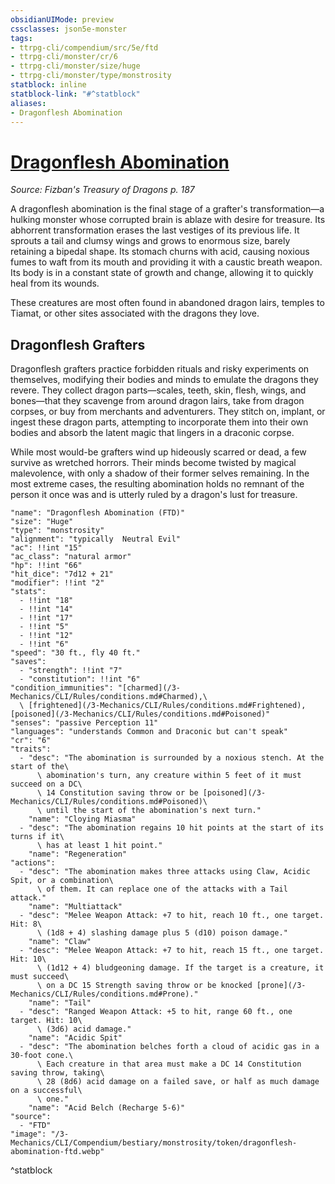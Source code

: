```yaml
---
obsidianUIMode: preview
cssclasses: json5e-monster
tags:
- ttrpg-cli/compendium/src/5e/ftd
- ttrpg-cli/monster/cr/6
- ttrpg-cli/monster/size/huge
- ttrpg-cli/monster/type/monstrosity
statblock: inline
statblock-link: "#^statblock"
aliases:
- Dragonflesh Abomination
---
```

# [Dragonflesh Abomination](3-Mechanics\CLI\Compendium\bestiary\monstrosity/dragonflesh-abomination-ftd.md)
*Source: Fizban's Treasury of Dragons p. 187*  

A dragonflesh abomination is the final stage of a grafter's transformation—a hulking monster whose corrupted brain is ablaze with desire for treasure. Its abhorrent transformation erases the last vestiges of its previous life. It sprouts a tail and clumsy wings and grows to enormous size, barely retaining a bipedal shape. Its stomach churns with acid, causing noxious fumes to waft from its mouth and providing it with a caustic breath weapon. Its body is in a constant state of growth and change, allowing it to quickly heal from its wounds.

These creatures are most often found in abandoned dragon lairs, temples to Tiamat, or other sites associated with the dragons they love.

## Dragonflesh Grafters

Dragonflesh grafters practice forbidden rituals and risky experiments on themselves, modifying their bodies and minds to emulate the dragons they revere. They collect dragon parts—scales, teeth, skin, flesh, wings, and bones—that they scavenge from around dragon lairs, take from dragon corpses, or buy from merchants and adventurers. They stitch on, implant, or ingest these dragon parts, attempting to incorporate them into their own bodies and absorb the latent magic that lingers in a draconic corpse.

While most would-be grafters wind up hideously scarred or dead, a few survive as wretched horrors. Their minds become twisted by magical malevolence, with only a shadow of their former selves remaining. In the most extreme cases, the resulting abomination holds no remnant of the person it once was and is utterly ruled by a dragon's lust for treasure.

```statblock
"name": "Dragonflesh Abomination (FTD)"
"size": "Huge"
"type": "monstrosity"
"alignment": "typically  Neutral Evil"
"ac": !!int "15"
"ac_class": "natural armor"
"hp": !!int "66"
"hit_dice": "7d12 + 21"
"modifier": !!int "2"
"stats":
  - !!int "18"
  - !!int "14"
  - !!int "17"
  - !!int "5"
  - !!int "12"
  - !!int "6"
"speed": "30 ft., fly 40 ft."
"saves":
  - "strength": !!int "7"
  - "constitution": !!int "6"
"condition_immunities": "[charmed](/3-Mechanics/CLI/Rules/conditions.md#Charmed),\
  \ [frightened](/3-Mechanics/CLI/Rules/conditions.md#Frightened), [poisoned](/3-Mechanics/CLI/Rules/conditions.md#Poisoned)"
"senses": "passive Perception 11"
"languages": "understands Common and Draconic but can't speak"
"cr": "6"
"traits":
  - "desc": "The abomination is surrounded by a noxious stench. At the start of the\
      \ abomination's turn, any creature within 5 feet of it must succeed on a DC\
      \ 14 Constitution saving throw or be [poisoned](/3-Mechanics/CLI/Rules/conditions.md#Poisoned)\
      \ until the start of the abomination's next turn."
    "name": "Cloying Miasma"
  - "desc": "The abomination regains 10 hit points at the start of its turns if it\
      \ has at least 1 hit point."
    "name": "Regeneration"
"actions":
  - "desc": "The abomination makes three attacks using Claw, Acidic Spit, or a combination\
      \ of them. It can replace one of the attacks with a Tail attack."
    "name": "Multiattack"
  - "desc": "Melee Weapon Attack: +7 to hit, reach 10 ft., one target. Hit: 8\
      \ (1d8 + 4) slashing damage plus 5 (d10) poison damage."
    "name": "Claw"
  - "desc": "Melee Weapon Attack: +7 to hit, reach 15 ft., one target. Hit: 10\
      \ (1d12 + 4) bludgeoning damage. If the target is a creature, it must succeed\
      \ on a DC 15 Strength saving throw or be knocked [prone](/3-Mechanics/CLI/Rules/conditions.md#Prone)."
    "name": "Tail"
  - "desc": "Ranged Weapon Attack: +5 to hit, range 60 ft., one target. Hit: 10\
      \ (3d6) acid damage."
    "name": "Acidic Spit"
  - "desc": "The abomination belches forth a cloud of acidic gas in a 30-foot cone.\
      \ Each creature in that area must make a DC 14 Constitution saving throw, taking\
      \ 28 (8d6) acid damage on a failed save, or half as much damage on a successful\
      \ one."
    "name": "Acid Belch (Recharge 5-6)"
"source":
  - "FTD"
"image": "/3-Mechanics/CLI/Compendium/bestiary/monstrosity/token/dragonflesh-abomination-ftd.webp"
```
^statblock